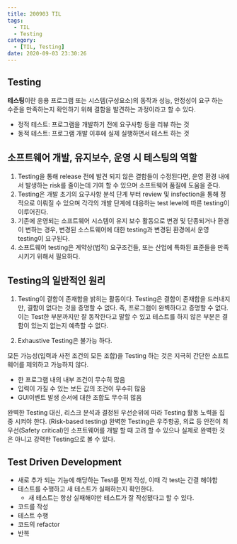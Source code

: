 ```yaml
---
title: 200903 TIL
tags:
  - TIL
  - Testing
category:
  - [TIL, Testing]
date: 2020-09-03 23:30:26
---
```



## Testing

**테스팅**이란 응용 프로그램 또는 시스템(구성요소)의 동작과 성능, 안정성이 요구 하는 수준을 만족하는지 확인하기 위해 결함을 발견하는 과정이라고 할 수 있다.

- 정적 테스트: 프로그램을 개발하기 전에 요구사항 등을 리뷰 하는 것
- 동적 테스트: 프로그램 개발 이후에 실제 실행하면서 테스트 하는 것

## 소프트웨어 개발, 유지보수, 운영 시 테스팅의 역할

1. Testing을 통해 release 전에 발견 되지 않은 결함들이 수정된다면, 운영 환경 내에서 발생하는 risk를 줄이는데 기여 할 수 있으며 소프트웨어 품질에 도움을 준다.
2. Testing은 개발 초기의 요구사항 분석 단계 부터 review 및 insfection을 통해 정적으로 이뤄질 수 있으며 각각의 개발 단계에 대응하는 test level에 따른 testing이 이루어진다.
3. 기존에 운영되는 소프트웨어 시스템이 유지 보수 활동으로 변경 및 단종되거나 환경이 변하는 경우, 변경된 소스트웨어에 대한 testing과 변경된 환경에서 운영 testing이 요구된다.
4. 소프트웨어 testing은 계약상(법적) 요구조건들, 또는 산업에 특화된 표준들을 만족 시키기 위해서 필요하다.

## Testing의 일반적인 원리

1. Testing이 결함이 존재함을 밝히는 활동이다.
  Testing은 결함이 존재함을 드러내지만, 결함이 없다는 것을 증명할 수 없다.
  즉, 프로그램이 완벽하다고 증명할 수 없다.
  이는 Test한 부분까지만 잘 동작한다고 말할 수 있고 테스트를 하지 않은 부분은 결함이 있는지 없는지 예측할 수 없다.

2. Exhaustive Testing은 불가능 하다.

  모든 가능성(입력과 사전 조건의 모든 조합)을 Testing 하는 것은 지극히 간단한 소프트웨어를 제외하고 가능하지 않다.

  - 한 프로그램 내의 내부 조건이 무수히 많음
  - 입력이 가질 수 있는 보든 값의 조건이 무수히 많음
  - GUI이벤트 발생 순서에 대한 조합도 무수히 많음

  완벽한 Testing 대신, 리스크 분석과 결정된 우선순위에 따라 Testing 활동 노력을 집중 시켜야 한다. (Risk-based testing)
  완벽한 Testing은 우주항공, 의료 등 안전이 최우선(Safety critical)인 소프트웨어를 개발 할 때 고려 할 수 있으나 실제로 완벽한 것은 아니고 강력한 Testing으로 볼 수 있다.

## Test Driven Development

- 새로 추가 되는 기능에 해당하는 Test를 먼저 작성, 이때 각 test는 간결 해야함
- 테스트를 수행하고 새 테스트가 실패하는지 확인한다.
  - 새 테스트는 항상 실패해야만 테스트가 잘 작성됐다고 할 수 있다.
- 코드를 작성
- 테스트 수행
- 코드의 refactor
- 반복
